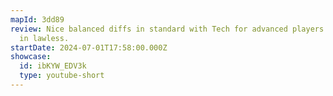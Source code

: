 ```yaml
---
mapId: 3dd89
review: Nice balanced diffs in standard with Tech for advanced players to enjoy
  in lawless.
startDate: 2024-07-01T17:58:00.000Z
showcase:
  id: ibKYW_EDV3k
  type: youtube-short
---
```

